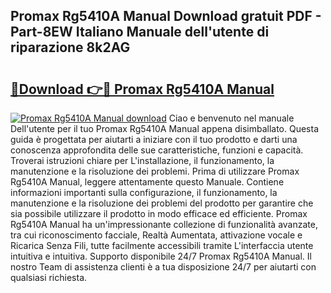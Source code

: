 ## Promax Rg5410A Manual Download gratuit PDF - Part-8EW Italiano Manuale dell'utente di riparazione 8k2AG

# <h2><a href="http://dfd3rf2.blite.top/?on=Promax+Rg5410A+Manual">🔗Download 👉🔴 Promax Rg5410A Manual</a></h2>

[![Promax Rg5410A Manual download](https://i.imgur.com/lujVjoI.png)](http://dfd3rf2.blite.top/?on=Promax+Rg5410A+Manual)
Ciao e benvenuto nel manuale Dell'utente per il tuo Promax Rg5410A Manual appena disimballato. Questa guida è progettata per aiutarti a iniziare con il tuo prodotto e darti una conoscenza approfondita delle sue caratteristiche, funzioni e capacità. Troverai istruzioni chiare per L'installazione, il funzionamento, la manutenzione e la risoluzione dei problemi. Prima di utilizzare Promax Rg5410A Manual, leggere attentamente questo Manuale. Contiene informazioni importanti sulla configurazione, il funzionamento, la manutenzione e la risoluzione dei problemi del prodotto per garantire che sia possibile utilizzare il prodotto in modo efficace ed efficiente. Promax Rg5410A Manual ha un'impressionante collezione di funzionalità avanzate, tra cui riconoscimento facciale, Realtà Aumentata, attivazione vocale e Ricarica Senza Fili, tutte facilmente accessibili tramite L'interfaccia utente intuitiva e intuitiva. Supporto disponibile 24/7 Promax Rg5410A Manual. Il nostro Team di assistenza clienti è a tua disposizione 24/7 per aiutarti con qualsiasi richiesta.

